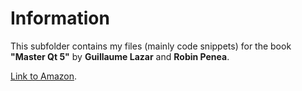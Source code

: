 # Information
This subfolder contains my files (mainly code snippets) for the book  **"Master Qt 5"** by **Guillaume Lazar** and **Robin Penea**.

[Link to Amazon](https://www.amazon.com/Mastering-Qt-5-Guillaume-Lazar/dp/1786467127).

